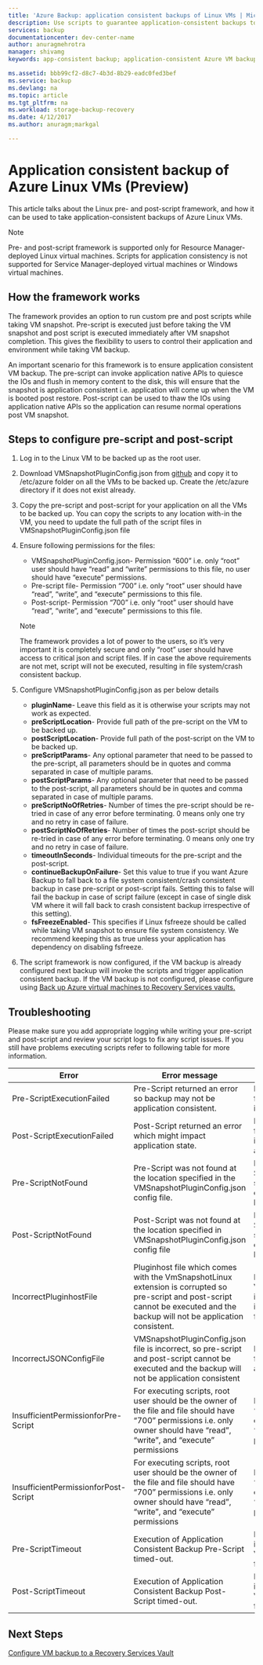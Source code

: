 ```yaml
---
title: 'Azure Backup: application consistent backups of Linux VMs | Microsoft Docs'
description: Use scripts to guarantee application-consistent backups to Azure, for your Linux virtual machines. The scripts apply only to Linux VMs in a Resource Manager deployment; the scripts do not apply to Windows VMs or service manager deployments. This article takes you through the steps for configuring the scripts, including troubleshooting.
services: backup
documentationcenter: dev-center-name
author: anuragmehrotra
manager: shivamg
keywords: app-consistent backup; application-consistent Azure VM backup; Linux VM backup; Azure Backup

ms.assetid: bbb99cf2-d8c7-4b3d-8b29-eadc0fed3bef
ms.service: backup
ms.devlang: na
ms.topic: article
ms.tgt_pltfrm: na
ms.workload: storage-backup-recovery
ms.date: 4/12/2017
ms.author: anuragm;markgal

---
```

# Application consistent backup of Azure Linux VMs (Preview)

This article talks about the Linux pre- and post-script framework, and how it can be used to take application-consistent backups of Azure Linux VMs.

> [!Note]
> Pre- and post-script framework is supported only for Resource Manager-deployed Linux virtual machines. Scripts for application consistency is not supported for Service Manager-deployed virtual machines or Windows virtual machines.
>

## How the framework works

The framework provides an option to run custom pre and post scripts while taking VM snapshot. Pre-script is executed just before taking the VM snapshot and post script is executed immediately after VM snapshot completion. This gives the flexibility to users to control their application and environment while taking VM backup.

An important scenario for this framework is to ensure application consistent VM backup. The pre-script can invoke application native APIs to quiesce the IOs and flush in memory content to the disk, this will ensure that the snapshot is application consistent i.e. application will come up when the VM is booted post restore. Post-script can be used to thaw the IOs using application native APIs so the application can resume normal operations post VM snapshot.

## Steps to configure pre-script and post-script

1. Log in to the Linux VM to be backed up as the root user.

2. Download VMSnapshotPluginConfig.json from [github](https://github.com/MicrosoftAzureBackup/VMSnapshotPluginConfig) and copy it to /etc/azure folder on all the VMs to be backed up. Create the /etc/azure directory if it does not exist already.

3. Copy the pre-script and post-script for your application on all the VMs to be backed up. You can copy the scripts to any location with-in the VM, you need to update the full path of the script files in VMSnapshotPluginConfig.json file

4. Ensure following permissions for the files:

   - VMSnapshotPluginConfig.json- Permission “600” i.e. only “root” user should have “read” and “write” permissions to this file, no user should have “execute” permissions.
   - Pre-script file- Permission “700” i.e. only “root” user should have “read”, “write”, and “execute” permissions to this file.
   - Post-script- Permission “700” i.e. only “root” user should have “read”, “write”, and “execute” permissions to this file.

   > [!Note]
   > The framework provides a lot of power to the users, so it’s very important it is completely secure and only “root” user should have access to critical json and script files.
   > If in case the above requirements are not met, script will not be executed, resulting in file system/crash consistent backup.
   >

5. Configure VMSnapshotPluginConfig.json as per below details
    - **pluginName**- Leave this field as it is otherwise your scripts may not work as expected.
    - **preScriptLocation**- Provide full path of the pre-script on the VM to be backed up.
    - **postScriptLocation**- Provide full path of the post-script on the VM to be backed up.
    - **preScriptParams**- Any optional parameter that need to be passed to the pre-script, all parameters should be in quotes and comma separated in case of multiple params.
    - **postScriptParams**- Any optional parameter that need to be passed to the post-script, all parameters should be in quotes and comma separated in case of multiple params.
    - **preScriptNoOfRetries**- Number of times the pre-script should be re-tried in case of any error before terminating. 0 means only one try and no retry in case of failure.
    - **postScriptNoOfRetries**- Number of times the post-script should be re-tried in case of any error before terminating. 0 means only one try and no retry in case of failure.
    - **timeoutInSeconds**- Individual timeouts for the pre-script and the post-script.
    - **continueBackupOnFailure**- Set this value to true if you want Azure Backup to fall back to a file system consistent/crash consistent backup in case pre-script or post-script fails. Setting this to false will fail the backup in case of script failure (except in case of single disk VM where it will fall back to crash consistent backup irrespective of this setting).
    - **fsFreezeEnabled**- This specifies if Linux fsfreeze should be called while taking VM snapshot to ensure file system consistency. We recommend keeping this as true unless your application has dependency on disabling fsfreeze.

6. The script framework is now configured, if the VM backup is already configured next backup will invoke the scripts and trigger application consistent backup. If the VM backup is not configured, please configure using [Back up Azure virtual machines to Recovery Services vaults.](https://docs.microsoft.com/azure/backup/backup-azure-vms-first-look-arm)

## Troubleshooting

Please make sure you add appropriate logging while writing your pre-script and post-script and review your script logs to fix any script issues. If you still have problems executing scripts refer to following table for more information.

| Error | Error message | Recommended action |
| ------------------------ | -------------- | ------------------ |
| Pre-ScriptExecutionFailed |Pre-Script returned an error so backup may not be application consistent.	| Please look at the failure logs for your script to rectify the issue.|  
|	Post-ScriptExecutionFailed |	Post-Script returned an error which might impact application state. |	Please look at the failure logs for your script to rectify the issue and check the application state. |
| Pre-ScriptNotFound |	Pre-Script was not found at the location specified in the VMSnapshotPluginConfig.json config file. |	Please make sure that Pre-Script is present at the path specified in the config file to ensure application consistent backup.|
| Post-ScriptNotFound |	Post-Script was not found at the location specified in VMSnapshotPluginConfig.json config file |	Please make sure that Post-Script is present at the path specified in the config file to ensure application consistent backup.|
| IncorrectPluginhostFile |	Pluginhost file which comes with the VmSnapshotLinux extension is corrupted so pre-script and post-script cannot be executed and the backup will not be application consistent.	| Please un-install the VmSnapshotLinux extension, it will automatically be re-installed with next backup to fix the problem. |
| IncorrectJSONConfigFile | VMSnapshotPluginConfig.json file is incorrect, so pre-script and post-script cannot be executed and the backup will not be application consistent | Please download the copy from [github](https://github.com/MicrosoftAzureBackup/VMSnapshotPluginConfig) and configure it again |
| InsufficientPermissionforPre-Script | For executing scripts, root user should be the owner of the file and file should have “700” permissions i.e. only owner should have “read”, “write”, and “execute” permissions | Make sure “root” user is the “owner” of the script file and only owner have “read”, “write” and “execute” permissions. |
| InsufficientPermissionforPost-Script | For executing scripts, root user should be the owner of the file and file should have “700” permissions i.e. only owner should have “read”, “write”, and “execute” permissions | Make sure “root” user is the “owner” of the script file and only owner have “read”, “write” and “execute” permissions. |
| Pre-ScriptTimeout | Execution of Application Consistent Backup Pre-Script timed-out. | Please check the script and increase the timeout in the VMSnapshotPluginConfig.json file located at /etc/azure. |
| Post-ScriptTimeout | Execution of Application Consistent Backup Post-Script timed-out. | Please check the script and increase the timeout in the VMSnapshotPluginConfig.json file located at /etc/azure. |

## Next Steps
[Configure VM backup to a Recovery Services Vault](https://docs.microsoft.com/azure/backup/backup-azure-arm-vms)
